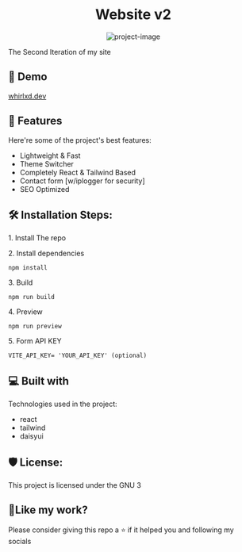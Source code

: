 <h1 align="center" id="title">Website v2</h1>

<p align="center"><img src="https://socialify.git.ci/whirlxd/websitev2/image?description=1&amp;font=Source%20Code%20Pro&amp;language=1&amp;name=1&amp;pattern=Solid&amp;theme=Dark" alt="project-image"></p>

<p id="description">The Second Iteration of my site</p>

<h2>🚀 Demo</h2>

[whirlxd.dev](https://whirlxd.dev)

<h2>🧐 Features</h2>

Here're some of the project's best features:

- Lightweight & Fast
- Theme Switcher
- Completely React & Tailwind Based
- Contact form [w/iplogger for security]
- SEO Optimized

<h2>🛠️ Installation Steps:</h2>

<p>1. Install The repo</p>

<p>2. Install dependencies</p>

```
npm install
```

<p>3. Build</p>

```
npm run build
```

<p>4. Preview</p>

```
npm run preview
```

<p>5. Form API KEY</p>

```
VITE_API_KEY= 'YOUR_API_KEY' (optional)
```

<h2>💻 Built with</h2>

Technologies used in the project:

- react
- tailwind
- daisyui

<h2>🛡️ License:</h2>

This project is licensed under the GNU 3

<h2>💖Like my work?</h2>

Please consider giving this repo a ⭐ if it helped you and following my socials
